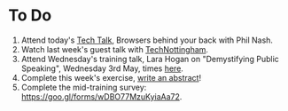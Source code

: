 # To Do

1. Attend today's [Tech Talk](https://github.com/campus-experts/spring-2017/issues/48), Browsers behind your back with Phil Nash.
1. Watch last week's guest talk with [TechNottingham](https://www.dropbox.com/s/b1s37d9tbpmtrok/technottingham.mp4?dl=0).
1. Attend Wednesday's training talk, Lara Hogan on "Demystifying Public Speaking", Wednesday 3rd May, times [here](https://www.timeanddate.com/worldclock/converter.html?iso=20170503T160000&p1=136&p2=224&p3=75&p4=179&p5=2408&p6=241&p7=47&p8=37&p9=267).
1. Complete this week's exercise, [write an abstract](https://github.com/campus-experts/spring-2017/blob/master/docs/write-an-abstract.md)! 
1. Complete the mid-training survey: https://goo.gl/forms/wDBO77MzuKyiaAa72. 
 
